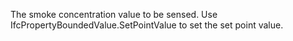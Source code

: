 ﻿The smoke concentration value to be sensed. Use IfcPropertyBoundedValue.SetPointValue to set the set point value.
